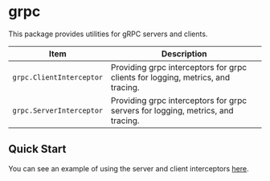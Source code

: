 # grpc

This package provides utilities for gRPC servers and clients.

| Item                     | Description                                                                     |
|--------------------------|---------------------------------------------------------------------------------|
| `grpc.ClientInterceptor` | Providing grpc interceptors for grpc clients for logging, metrics, and tracing. |
| `grpc.ServerInterceptor` | Providing grpc interceptors for grpc servers for logging, metrics, and tracing. |

## Quick Start

You can see an example of using the server and client interceptors [here](./example).

